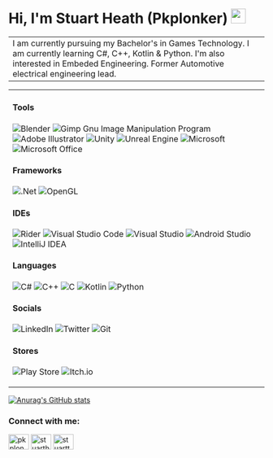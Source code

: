 # Hi, I'm Stuart Heath (Pkplonker) <img src="https://github.com/TheDudeThatCode/TheDudeThatCode/blob/master/Assets/Hi.gif" width="29px">


<table>
  <tr>
    <td valign="center">
      I am currently pursuing my Bachelor's in Games Technology.
      I am currently learning C#, C++, Kotlin & Python. I'm also interested in Embeded Engineering.
      Former Automotive electrical engineering lead.
    
  </tr>
  </table>

<table>
  <tr>
    <td valign="center">
    
    
  
#### Tools

![Blender](https://img.shields.io/badge/blender-%23F5792A.svg?style=for-the-badge&logo=blender&logoColor=white)
![Gimp Gnu Image Manipulation Program](https://img.shields.io/badge/Gimp-657D8B?style=for-the-badge&logo=gimp&logoColor=FFFFFF)
![Adobe Illustrator](https://img.shields.io/badge/adobe%20illustrator-%23FF9A00.svg?style=for-the-badge&logo=adobe%20illustrator&logoColor=white)
![Unity](https://img.shields.io/badge/unity-%23000000.svg?style=for-the-badge&logo=unity&logoColor=white)
![Unreal Engine](https://img.shields.io/badge/unrealengine-%23313131.svg?style=for-the-badge&logo=unrealengine&logoColor=white)
![Microsoft](https://img.shields.io/badge/Microsoft-0078D4?style=for-the-badge&logo=microsoft&logoColor=white)
![Microsoft Office](https://img.shields.io/badge/Microsoft_Office-D83B01?style=for-the-badge&logo=microsoft-office&logoColor=white)

#### Frameworks

![.Net](https://img.shields.io/badge/.NET-5C2D91?style=for-the-badge&logo=.net&logoColor=white)
![OpenGL](https://img.shields.io/badge/OpenGL-%23FFFFFF.svg?style=for-the-badge&logo=opengl)


#### IDEs

![Rider](https://img.shields.io/badge/Rider-000000.svg?style=for-the-badge&logo=Rider&logoColor=white&color=black&labelColor=crimson)
![Visual Studio Code](https://img.shields.io/badge/Visual%20Studio%20Code-0078d7.svg?style=for-the-badge&logo=visual-studio-code&logoColor=white)
![Visual Studio](https://img.shields.io/badge/Visual%20Studio-5C2D91.svg?style=for-the-badge&logo=visual-studio&logoColor=white)
![Android Studio](https://img.shields.io/badge/Android%20Studio-3DDC84.svg?style=for-the-badge&logo=android-studio&logoColor=white)
![IntelliJ IDEA](https://img.shields.io/badge/IntelliJIDEA-000000.svg?style=for-the-badge&logo=intellij-idea&logoColor=white)

#### Languages

![C#](https://img.shields.io/badge/c%23-%23239120.svg?style=for-the-badge&logo=c-sharp&logoColor=white)
![C++](https://img.shields.io/badge/c++-%2300599C.svg?style=for-the-badge&logo=c%2B%2B&logoColor=white)
![C](https://img.shields.io/badge/c-%2300599C.svg?style=for-the-badge&logo=c&logoColor=white)
![Kotlin](https://img.shields.io/badge/kotlin-%230095D5.svg?style=for-the-badge&logo=kotlin&logoColor=white)
![Python](https://img.shields.io/badge/python-3670A0?style=for-the-badge&logo=python&logoColor=ffdd54)

#### Socials

![LinkedIn](https://img.shields.io/badge/linkedin-%230077B5.svg?style=for-the-badge&logo=linkedin&logoColor=white)
![Twitter](https://img.shields.io/badge/Twitter-%231DA1F2.svg?style=for-the-badge&logo=Twitter&logoColor=white)
![Git](https://img.shields.io/badge/git-%23F05033.svg?style=for-the-badge&logo=git&logoColor=white)

#### Stores

![Play Store](https://img.shields.io/badge/Google_Play-414141?style=for-the-badge&logo=google-play&logoColor=white)
![Itch.io](https://img.shields.io/badge/Itch-%23FF0B34.svg?style=for-the-badge&logo=Itch.io&logoColor=white)

</tr>
  </table>
  
  <!--START_SECTION:activity-->
<!--END_SECTION:activity-->
  
[![Anurag's GitHub stats](https://github-readme-stats.vercel.app/api?username=pkplonker&count_private=true&hide_border=true&show_icons=true&theme=dark)](https://github.com/anuraghazra/github-readme-stats)


<h3 align="left">Connect with me:</h3>
<p align="left">
<a href="https://twitter.com/pkplonker" target="blank"><img align="center" src="https://raw.githubusercontent.com/rahuldkjain/github-profile-readme-generator/master/src/images/icons/Social/twitter.svg" alt="pkplonker" height="30" width="40" /></a>
<a href="https://linkedin.com/in/stuartheath1" target="blank"><img align="center" src="https://raw.githubusercontent.com/rahuldkjain/github-profile-readme-generator/master/src/images/icons/Social/linked-in-alt.svg" alt="stuartheath1" height="30" width="40" /></a>
<a href="https://instagram.com/stuarttheath" target="blank"><img align="center" src="https://raw.githubusercontent.com/rahuldkjain/github-profile-readme-generator/master/src/images/icons/Social/instagram.svg" alt="stuarttheath" height="30" width="40" /></a>
</p>


